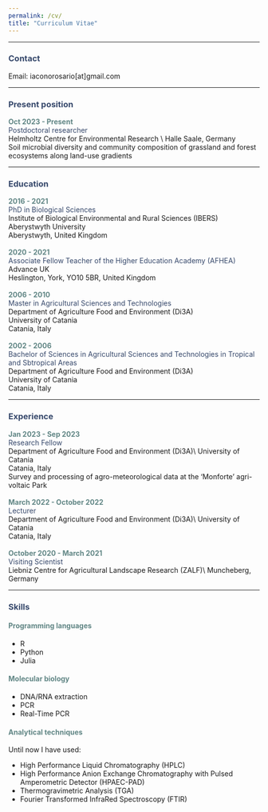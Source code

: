 ```yaml
---
permalink: /cv/
title: "Curriculum Vitae"
---
```


*** 

### <span style="color: #36486b;" >Contact</span> 
Email: iaconorosario[at]gmail.com

***

### <span style="color: #36486b;" >Present position</span>
**<span style="color: #618685;" >Oct 2023 - Present</span>**\
<span style="color: #36486b;" >Postdoctoral researcher</span>\
Helmholtz Centre for Environmental Research \ 
Halle Saale, Germany \
Soil microbial diversity and community composition of grassland and forest ecosystems along land-use gradients

***

### <span style="color: #36486b;" >Education</span> 
**<span style="color: #618685;" >2016 - 2021</span>**\
<span style="color: #36486b;" >PhD in Biological Sciences</span>\
Institute of Biological Environmental and Rural Sciences (IBERS)\
Aberystwyth University\
Aberystwyth, United Kingdom\
\
**<span style="color: #618685;" >2020 - 2021</span>**\
<span style="color: #36486b;" >Associate Fellow Teacher of the Higher Education Academy (AFHEA)</span>\
Advance UK\
Heslington, York, YO10 5BR, United Kingdom\
\
**<span style="color: #618685;" >2006 - 2010</span>**\
<span style="color: #36486b;" >Master in Agricultural Sciences and Technologies</span>\
Department of Agriculture Food and Environment (Di3A)\
University of Catania\
Catania, Italy\
\
**<span style="color: #618685;" >2002 - 2006</span>**\
<span style="color: #36486b;" >Bachelor of Sciences in Agricultural Sciences and Technologies in Tropical and Sbtropical Areas</span>\
Department of Agriculture Food and Environment (Di3A)\
University of Catania\
Catania, Italy

***

### <span style="color: #36486b;" >Experience</span>
**<span style="color: #618685;" >Jan 2023 - Sep 2023</span>**\
<span style="color: #36486b;" >Research Fellow</span>\
Department of Agriculture Food and Environment (Di3A)\ 
University of Catania\
Catania, Italy\
Survey and processing of agro-meteorological data at the ‘Monforte’ agri-voltaic Park\
\
**<span style="color: #618685;" >March 2022 - October 2022</span>**\
<span style="color: #36486b;" >Lecturer</span>\
Department of Agriculture Food and Environment (Di3A)\ 
University of Catania\
Catania, Italy\
\
**<span style="color: #618685;" >October 2020 - March 2021 </span>**\
<span style="color: #36486b;" >Visiting Scientist</span>\
Liebniz Centre for Agricultural Landscape Research (ZALF)\ 
Muncheberg, Germany

***

### <span style="color: #36486b;" >Skills</span>
#### <span style="color: #618685;" >Programming languages</span>
* R 
* Python
* Julia

#### <span style="color: #618685;" >Molecular biology</span>
* DNA/RNA extraction
* PCR
* Real-Time PCR

#### <span style="color: #618685;" >Analytical techniques</span>
Until now I have used:
* High Performance Liquid Chromatography (HPLC)
* High Performance Anion Exchange Chromatography with Pulsed Amperometric Detector (HPAEC-PAD) 
* Thermogravimetric Analysis (TGA)
* Fourier Transformed InfraRed Spectroscopy (FTIR)
